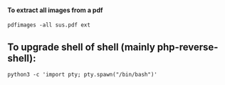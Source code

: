 #### To extract all images from a pdf 

```
pdfimages -all sus.pdf ext
```

## To upgrade shell of shell (mainly php-reverse-shell):

```
python3 -c 'import pty; pty.spawn("/bin/bash")'
```
